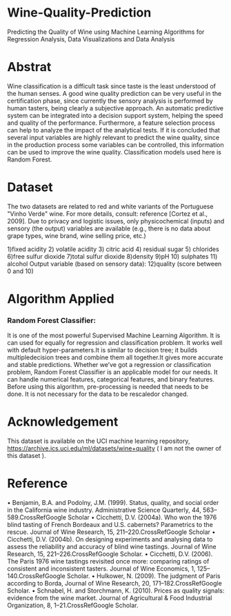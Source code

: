 # Wine-Quality-Prediction
Predicting the Quality of Wine using Machine Learning Algorithms for Regression Analysis, Data Visualizations and Data Analysis

# Abstrat

Wine classification is a difficult task since taste is the least understood of the human  senses. A good wine quality prediction can be very useful in the certification phase, since currently the sensory analysis is performed by human tasters, being clearly a subjective approach. An automatic predictive system can be integrated into a decision support system, helping the speed and quality of the performance. Furthermore, a feature selection process can help to analyze the impact of the analytical tests. If it is concluded that several input variables are highly relevant to predict the wine quality, since in the production process some variables can be controlled, this information can be used to improve the wine quality. Classification models used here is Random Forest.

# Dataset

The two datasets are related to red and white variants of the Portuguese "Vinho Verde" wine. For more details, consult:  reference [Cortez et al., 2009]. Due to privacy and logistic issues, only physicochemical (inputs) and sensory (the output) variables are available (e.g., there is no data about grape types, wine brand, wine selling price, etc.)

1)fixed acidity
2) volatile acidity
3) citric acid
4) residual sugar
5) chlorides
6)free sulfur dioxide
7)total sulfur dioxide
8)density
9)pH
10) sulphates
11) alcohol
Output variable (based on sensory data):
12)quality (score between 0 and 10)

# Algorithm Applied

### Random Forest Classifier:

It is one of the most powerful Supervised Machine Learning Algorithm. It is can used for equally for regression and classification problem. It works well with default hyper-parameters.It is similar to decision tree; it builds multipledecision trees and combine them all together.It gives more accurate and stable predictions. Whether we’ve got a regression or classification problem, Random Forest Classifier is an applicable model for our needs. It can handle numerical features, categorical features, and binary features. Before using this algorithm, pre-processing is needed that needs to be done. It is not necessary for the data to be rescaledor changed.

# Acknowledgement

This dataset is available on the UCI machine learning repository, https://archive.ics.uci.edu/ml/datasets/wine+quality ( I am not the owner of this dataset ).

# Reference 

• Benjamin, B.A. and Podolny, J.M. (1999). Status, quality, and social order in the California wine industry. Administrative Science Quarterly, 44, 563–589.CrossRefGoogle Scholar
• Cicchetti, D.V. (2004a). Who won the 1976 blind tasting of French Bordeaux and U.S. cabernets? Parametrics to the rescue. Journal of Wine Research, 15, 211–220.CrossRefGoogle Scholar
• Cicchetti, D.V. (2004b). On designing experiments and analysing data to assess the reliability and accuracy of blind wine tastings. Journal of Wine Research, 15, 221–226.CrossRefGoogle Scholar.
• Cicchetti, D.V. (2006). The Paris 1976 wine tastings revisited once more: comparing ratings of consistent and inconsistent tasters. Journal of Wine Economics, 1, 125–140.CrossRefGoogle Scholar.
• Hulkower, N. (2009). The judgment of Paris according to Borda, Journal of Wine Research, 20, 171–182.CrossRefGoogle Scholar.
• Schnabel, H. and Storchmann, K. (2010). Prices as quality signals: evidence from the wine market. Journal of Agricultural & Food Industrial Organization, 8, 1–21.CrossRefGoogle Scholar.
